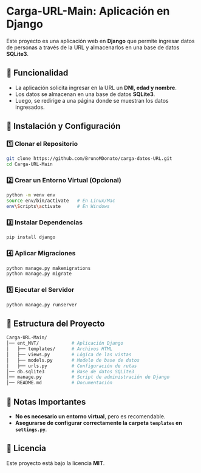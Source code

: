 # Carga-URL-Main: Aplicación en Django

Este proyecto es una aplicación web en **Django** que permite ingresar datos de personas a través de la URL y almacenarlos en una base de datos **SQLite3**.

## 📌 Funcionalidad

- La aplicación solicita ingresar en la URL un **DNI, edad y nombre**.
- Los datos se almacenan en una base de datos **SQLite3**.
- Luego, se redirige a una página donde se muestran los datos ingresados.

## 🔧 Instalación y Configuración

### 1️⃣ Clonar el Repositorio
```bash
git clone https://github.com/BrunoMDonato/carga-datos-URL.git
cd Carga-URL-Main
```

### 2️⃣ Crear un Entorno Virtual (Opcional)
```bash
python -m venv env
source env/bin/activate   # En Linux/Mac
env\Scripts\activate      # En Windows
```

### 3️⃣ Instalar Dependencias
```bash
pip install django
```

### 4️⃣ Aplicar Migraciones
```bash
python manage.py makemigrations
python manage.py migrate
```

### 5️⃣ Ejecutar el Servidor
```bash
python manage.py runserver
```

## 📂 Estructura del Proyecto

```bash
Carga-URL-Main/
│── ent_MVT/            # Aplicación Django
│   ├── templates/      # Archivos HTML
│   ├── views.py        # Lógica de las vistas
│   ├── models.py       # Modelo de base de datos
│   ├── urls.py         # Configuración de rutas
│── db.sqlite3          # Base de datos SQLite3
│── manage.py           # Script de administración de Django
│── README.md           # Documentación
```

## 📌 Notas Importantes
- **No es necesario un entorno virtual**, pero es recomendable.
- **Asegurarse de configurar correctamente la carpeta `templates` en `settings.py`**.

## 📜 Licencia
Este proyecto está bajo la licencia **MIT**.

